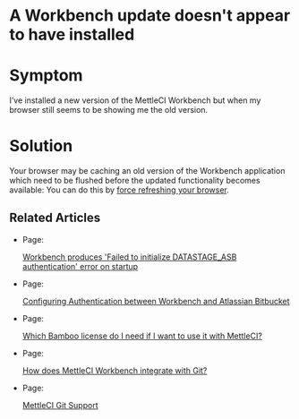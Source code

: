 # A Workbench update doesn't appear to have installed

# Symptom

I’ve installed a new version of the MettleCI Workbench but when my browser still seems to be showing me the old version.

# Solution

Your browser may be caching an old version of the Workbench application which need to be flushed before the updated functionality becomes available: You can do this by [force refreshing your browser](https://datamigrators.atlassian.net/wiki/spaces/MCIDOC/pages/2110357519/Force+Refreshing+your+Browser).

## Related Articles

*   Page:
    
    [Workbench produces 'Failed to initialize DATASTAGE\_ASB authentication' error on startup](/wiki/spaces/MCIDOC/pages/2461859849/Workbench+produces+Failed+to+initialize+DATASTAGE_ASB+authentication+error+on+startup)
    
*   Page:
    
    [Configuring Authentication between Workbench and Atlassian Bitbucket](/wiki/spaces/MCIDOC/pages/1056047306/Configuring+Authentication+between+Workbench+and+Atlassian+Bitbucket)
    
*   Page:
    
    [Which Bamboo license do I need if I want to use it with MettleCI?](/wiki/spaces/MCIDOC/pages/433717258/Which+Bamboo+license+do+I+need+if+I+want+to+use+it+with+MettleCI)
    
*   Page:
    
    [How does MettleCI Workbench integrate with Git?](/wiki/spaces/MCIDOC/pages/615546893/How+does+MettleCI+Workbench+integrate+with+Git)
    
*   Page:
    
    [MettleCI Git Support](/wiki/spaces/MCIDOC/pages/1933246550/MettleCI+Git+Support)